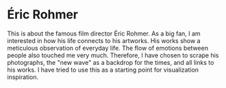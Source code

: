 # Éric Rohmer
 
This is about the famous film director Éric Rohmer. As a big fan, I am interested in how his life connects to his artworks.
His works show a meticulous observation of everyday life. The flow of emotions between people also touched me very much.
Therefore, I have chosen to scrape his photographs, the "new wave" as a backdrop for the times, and all links to his works.
I have tried to use this as a starting point for visualization inspiration.

